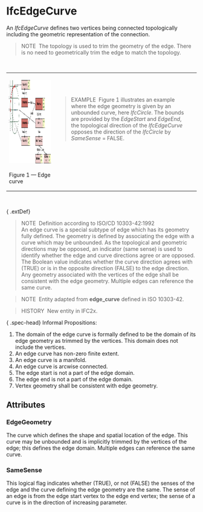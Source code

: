 # IfcEdgeCurve

An _IfcEdgeCurve_ defines two vertices being connected topologically including the geometric representation of the connection.

> NOTE&nbsp; The topology is used to trim the geometry of the edge. There is no need to geometrically trim the edge to match the topology.

&nbsp;

<table>
<tr><td><br><img src="../../../../figures/ifcedgecurve.png" width="600" height="220" alt="example"></td>
<td><blockquote class="example">EXAMPLE&nbsp; Figure 1 illustrates an example where the edge geometry is given by an unbounded curve, here <em>IfcCircle</em>. The bounds are provided by the <em>EdgeStart</em> and <em>EdgeEnd</em>, the topological direction of the <em>IfcEdgeCurve</em> opposes the direction of the <em>IfcCircle</em> by <em>SameSense</em> = FALSE.</blockquote></td>
</tr>
<tr><td><p class="figure">Figure 1 &mdash; Edge curve</p></td><td>&nbsp;</td><td>&nbsp;</td></tr>
</table>

&nbsp;

{ .extDef}
> NOTE&nbsp; Definition according to ISO/CD 10303-42:1992  
> An edge curve is a special subtype of edge which has its geometry fully defined. The geometry is defined by associating the edge with a curve which may be unbounded. As the topological and geometric directions may be opposed, an indicator (same sense) is used to identify whether the edge and curve directions agree or are opposed. The Boolean value indicates whether the curve direction agrees with (TRUE) or is in the opposite direction (FALSE) to the edge direction. Any geometry associated with the vertices of the edge shall be consistent with the edge geometry. Multiple edges can reference the same curve.

> NOTE&nbsp; Entity adapted from **edge_curve** defined in ISO 10303-42.

> HISTORY&nbsp; New entity in IFC2x.

{ .spec-head}
Informal Propositions:

1. The domain of the edge curve is formally defined to be the domain of its edge geometry as trimmed by the vertices. This domain does not include the vertices.
2. An edge curve has non-zero finite extent.
3. An edge curve is a manifold.
4. An edge curve is arcwise connected.
5. The edge start is not a part of the edge domain.
6. The edge end is not a part of the edge domain.
7. Vertex geometry shall be consistent with edge geometry.

## Attributes

### EdgeGeometry
The curve which defines the shape and spatial location of the edge. This curve may be unbounded and is implicitly trimmed by the vertices of the edge; this defines the edge domain. Multiple edges can reference the same curve.

### SameSense
This logical flag indicates whether (TRUE), or not (FALSE) the senses of the edge and the curve defining the edge geometry are the same. The sense of an edge is from the edge start vertex to the edge end vertex; the sense of a curve is in the direction of increasing parameter.
